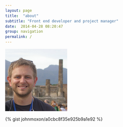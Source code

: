 ```yaml
---
layout: page
title:  "about"
subtitle: "Front end developer and project manager"
date:  2014-04-28 08:20:47
group: navigation
permalink: /
---
```

<p class="text-center">
  <img src='/assets/img/avatar_200x200.jpg' class='img-circle' alt="It's a ll about me" />
</p>

{% gist johnmoxon/a0cbc8f35e925b9a1e92 %}


